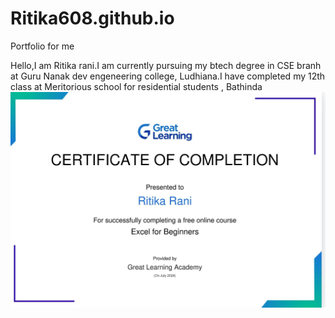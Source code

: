 # Ritika608.github.io
Portfolio for me

Hello,I am Ritika rani.I am currently pursuing my btech degree in CSE branh at Guru Nanak dev engeneering college, Ludhiana.I have completed my 12th class at Meritorious school for residential students , Bathinda 
![Excel certificate](Screenshot_2024-07-22-16-42-41-58_40deb401b9ffe8e1df2f1cc5ba480b12.jpg)
